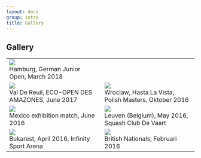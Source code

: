 ```yaml
---
layout: docs
group: intro
title: Gallery
---
```

## Gallery

<table>
<tbody>

<tr>
    <td> 
        <img src="https://obbimi.github.io/Squore/img/gallery.201803.de.hambur.german.junior.open.jpg">
        <br>
        Hamburg, German Junior Open, March 2018
    </td>
    <td> 
        <br>
    </td>
</tr>
<tr>
    <td> 
        <img src="https://obbimi.github.io/Squore/img/gallery.201706.france.valdereuil.eco-opendesamazones.jpg">
        <br>
        Val De Reuil, ECO-OPEN DES AMAZONES, June 2017
    </td>
    <td> 
        <img src="https://obbimi.github.io/Squore/img/gallery.201610.poland.wroclaw.hastalavista.polish.masters.jpg">
        <br>
        Wroclaw, Hasta La Vista, Polish Masters, Oktober 2016
    </td>
</tr>
<tr>
    <td> 
        <img src="https://obbimi.github.io/Squore/img/gallery.201606.mexico.exhibition.match.jpg">
        <br>
        Mexico exhibition match, June 2016
    </td>
    <td> 
        <img src="https://obbimi.github.io/Squore/img/gallery.201605.belgium.leuven.devaart.jpg">
         <br>Leuven (Belgium), May 2016, Squash Club De Vaart
    </td>
</tr>
<tr>
    <td> 
        <img src="https://obbimi.github.io/Squore/img/gallery.201604.infinitysportsarena.jpg">
         <br>Bukarest, April 2016, Infinity Sport Arena
    </td>
    <td> 
        <img src="https://obbimi.github.io/Squore/img/gallery.201602.uk.manchester.britishnationals..jpg">
        <br>
        British Nationals, Februari 2016
    </td>
</tr>

</tbody>
</table>
